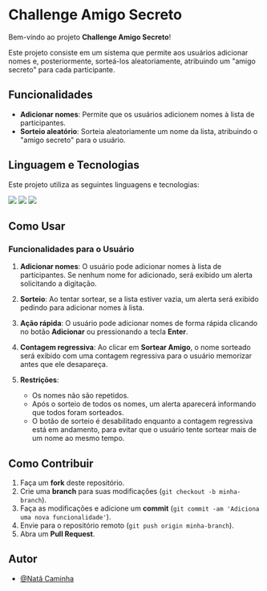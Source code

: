 # Challenge Amigo Secreto

Bem-vindo ao projeto **Challenge Amigo Secreto**!

Este projeto consiste em um sistema que permite aos usuários adicionar nomes e, posteriormente, sorteá-los aleatoriamente, atribuindo um "amigo secreto" para cada participante.

## Funcionalidades

- **Adicionar nomes**: Permite que os usuários adicionem nomes à lista de participantes.
- **Sorteio aleatório**: Sorteia aleatoriamente um nome da lista, atribuindo o "amigo secreto" para o usuário.

## Linguagem e Tecnologias

Este projeto utiliza as seguintes linguagens e tecnologias:

<div>
  <img src="https://img.shields.io/badge/HTML-239120?logo=html5&logoColor=white&style=for-the-badge">
  <img src="https://img.shields.io/badge/CSS-239120?logo=css3&logoColor=white&style=for-the-badge">
  <img src="https://img.shields.io/badge/JavaScript-F7DF1E?logo=javascript&logoColor=black&style=for-the-badge">
</div>

## Como Usar

### Funcionalidades para o Usuário

1. **Adicionar nomes**: O usuário pode adicionar nomes à lista de participantes. Se nenhum nome for adicionado, será exibido um alerta solicitando a digitação.
   
2. **Sorteio**: Ao tentar sortear, se a lista estiver vazia, um alerta será exibido pedindo para adicionar nomes à lista.

3. **Ação rápida**: O usuário pode adicionar nomes de forma rápida clicando no botão **Adicionar** ou pressionando a tecla **Enter**.

4. **Contagem regressiva**: Ao clicar em **Sortear Amigo**, o nome sorteado será exibido com uma contagem regressiva para o usuário memorizar antes que ele desapareça.

5. **Restrições**: 
   - Os nomes não são repetidos.
   - Após o sorteio de todos os nomes, um alerta aparecerá informando que todos foram sorteados.
   - O botão de sorteio é desabilitado enquanto a contagem regressiva está em andamento, para evitar que o usuário tente sortear mais de um nome ao mesmo tempo.

## Como Contribuir

1. Faça um **fork** deste repositório.
2. Crie uma **branch** para suas modificações (`git checkout -b minha-branch`).
3. Faça as modificações e adicione um **commit** (`git commit -am 'Adiciona uma nova funcionalidade'`).
4. Envie para o repositório remoto (`git push origin minha-branch`).
5. Abra um **Pull Request**.

## Autor

- [@Natã Caminha](https://github.com/saglicorate)
